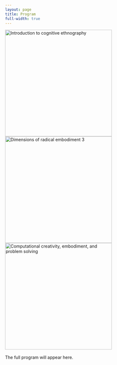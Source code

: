 ```yaml
---
layout: page
title: Program
full-width: true
---
```


<div class="text-center">
  <img src="{{ 'assets/img/cognitive_ethnography_poster.png' | relative_url }}" alt="Introduction to cognitive ethnography" width="350"/>
  <img src="{{ 'assets/img/dre3_poster.png' | relative_url }}" alt="Dimensions of radical embodiment 3" width="350" />
  <img src="{{ 'assets/img/problem_solving_poster.png' | relative_url }}" alt="Computational creativity, embodiment, and problem solving" width="350" />
</div>


<div class="text-center" style="max-width:600px">
  <br/>
The full program will appear here.
</div>
